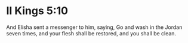 # II Kings 5:10

And Elisha sent a messenger to him, saying, Go and wash in the Jordan seven times, and your flesh shall be restored, and you shall be clean.
